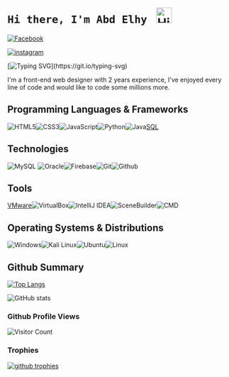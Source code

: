 # `Hi there, I'm Abd Elhy ` <img src="https://user-images.githubusercontent.com/1303154/88677602-1635ba80-d120-11ea-84d8-d263ba5fc3c0.gif" width="35px" alt="Hi!">

[![Facebook](https://img.shields.io/badge/Facebook-%231877F2.svg?&style=flat-square&logo=facebook&logoColor=white)](https://www.facebook.com/profile.php?id=100012893827867)

[![instagram](https://img.shields.io/badge/instagram-E4405F?.svg?&style=flat-square&logo=instagram&logoColor=white)](https://www.instagram.com/abdelhy_alaa/)

[![Typing SVG](https://readme-typing-svg.herokuapp.com?font=comfortaa&color=00EE00&size=24&width=500&lines=I'm+front+end+web+designer;and+Back+end+developer;and+Cyber+Security+Engineer!;Nice+to+meet+you...)](https://git.io/typing-svg)


I'm a front-end web designer with 2 years experience, I've enjoyed every line of code and would like to code some millions more.
## Programming Languages & Frameworks

![HTML5](https://img.icons8.com/color/35/html-5.png)![CSS3](https://img.icons8.com/color/35/css3.png)![JavaScript](https://img.icons8.com/color/35/javascript.png)![Python](https://img.icons8.com/color/35/python--v1.png)![Java](https://img.icons8.com/color/35/java-coffee-cup-logo--v1.png)[SQL](https://img.icons8.com/external-soft-fill-juicy-fish/35/external-sql-coding-and-development-soft-fill-soft-fill-juicy-fish.png)

## Technologies

![MySQL](https://img.icons8.com/?id=UFXRpPFebwa2&size=35) ![Oracle](https://img.icons8.com/color/35/oracle-logo.png)![Firebase](https://img.icons8.com/?id=62452&size=35&color=000000)![Git](https://img.icons8.com/color/35/git.png)![Github](https://img.icons8.com/?id=52539&size=35)

## Tools

[VMware](https://img.icons8.com/?id=mkkp6yt38FVq&size=35)![VirtualBox](https://img.icons8.com/?id=38792&size=35)![IntelliJ IDEA](https://img.icons8.com/?id=61466&size=35)![SceneBuilder](https://img.icons8.com/?id=BZz399uT6eo0&size=35&color=000000)![CMD](https://img.icons8.com/?id=19291&size=35)

## Operating Systems & Distributions
 
![Windows](https://img.icons8.com/color/35/windows-10.png)![Kali Linux](https://img.icons8.com/color/35/kali-linux.png)![Ubuntu](https://img.icons8.com/color/35/ubuntu--v1.png)![Linux](https://img.icons8.com/color/35/linux.png)
## Github Summary

[![Top Langs](https://github-readme-stats.vercel.app/api/top-langs/?username=AbedAlaa20&layout=compact&theme=chartreuse-dark&count_private=true&langs_count=10)](https://github.com/anuraghazra/github-readme-stats)

![GitHub stats](https://github-readme-stats.vercel.app/api?username=AbedAlaa20&count_private=true&show_icons=true&theme=chartreuse-dark)

### Github Profile Views
![Visitor Count](https://profile-counter.glitch.me/{AbedAlaa20}/count.svg)

### Trophies
<a href="https://github.com/ryo-ma/github-profile-trophy">
    <img alt="github trophies" src="https://github-profile-trophy.vercel.app/?username=AbedAlaa20&theme=darkhub&no-frame=true&column=10">
</a>
